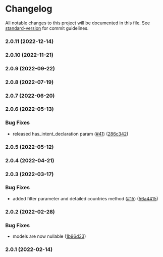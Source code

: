 # Changelog

All notable changes to this project will be documented in this file. See [standard-version](https://github.com/conventional-changelog/standard-version) for commit guidelines.

### 2.0.11 (2022-12-14)

### 2.0.10 (2022-11-21)

### 2.0.9 (2022-09-22)

### 2.0.8 (2022-07-19)

### 2.0.7 (2022-06-20)

### 2.0.6 (2022-05-13)


### Bug Fixes

* released has_intent_declaration param ([#41](https://github.com/fattureincloud/fattureincloud-python-sdk/issues/41)) ([286c342](https://github.com/fattureincloud/fattureincloud-python-sdk/commit/286c342abcfff84d48c5bf80c2cc7bed383ddc45))

### 2.0.5 (2022-05-12)

### 2.0.4 (2022-04-21)

### 2.0.3 (2022-03-17)


### Bug Fixes

* added filter parameter and detailed countries method ([#15](https://github.com/fattureincloud/fattureincloud-python-sdk/issues/15)) ([56a4415](https://github.com/fattureincloud/fattureincloud-python-sdk/commit/56a4415d185b129d657ae0a16f41e5fb16da4c9b))

### 2.0.2 (2022-02-28)


### Bug Fixes

* models are now nullable ([1b96d33](https://github.com/fattureincloud/fattureincloud-python-sdk/commit/1b96d334b62315e29d5cf93cf4b913ca17bba7c8))

### 2.0.1 (2022-02-14)
